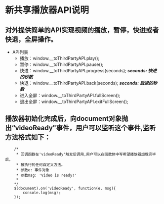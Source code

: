 # 新共享播放器API说明
## 对外提供简单的API实现视频的播放，暂停，快进或者快退，全屏操作。
+ API列表
  - 播放：window.__toThirdPartyAPI.play();
  - 暂停：window.__toThirdPartyAPI.pause();
  - 快进：window.__toThirdPartyAPI.progress(seconds);  ***seconds: 快进的秒数***
  - 快退：window.__toThirdPartyAPI.back(seconds);  ***seconds: 后退的秒数***
  - 进入全屏：window.__toThirdPartyAPI.fullScreen();  
  - 退出全屏：window.__toThirdPartyAPI.exitFullScreen(); 

## 播放器初始化完成后，向document对象抛出“videoReady"事件，用户可以监听这个事件,监听方法格式如下：
```
    /*
     * 回调函数在'videoReady'触发后调用,用户可以在函数体中写希望播放器加载完毕后，
     * 被执行的任何自定义方法。
     * 参数e: 事件对象
     * 参数msg: 'Video is ready!'
     * 
    */
    $(document).on('videoReady', function(e, msg){
        console.log(msg); 
    });
```
